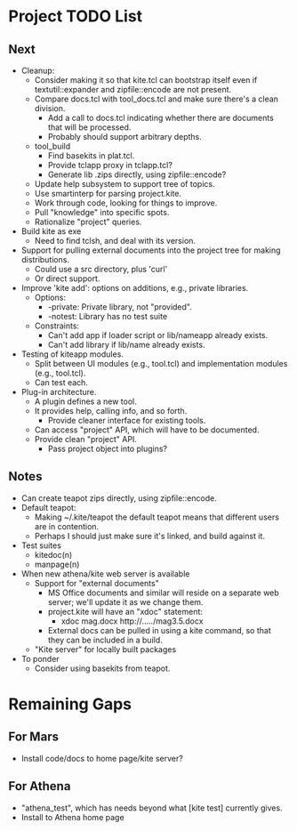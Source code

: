 # Project TODO List

## Next

* Cleanup:
  * Consider making it so that kite.tcl can bootstrap itself even if
    textutil::expander and zipfile::encode are not present.
  * Compare docs.tcl with tool_docs.tcl and make sure there's a clean
    division.
    * Add a call to docs.tcl indicating whether there are documents
      that will be processed.
    * Probably should support arbitrary depths.
  * tool_build
    * Find basekits in plat.tcl.
    * Provide tclapp proxy in tclapp.tcl?
    * Generate lib .zips directly, using zipfile::encode?
  * Update help subsystem to support tree of topics.
  * Use smartinterp for parsing project.kite.
  * Work through code, looking for things to improve.
  * Pull "knowledge" into specific spots.
  * Rationalize "project" queries.
* Build kite as exe
  * Need to find tclsh, and deal with its version.
* Support for pulling external documents into the project tree for
  making distributions.
  * Could use a src directory, plus 'curl'
  * Or direct support.
* Improve 'kite add': options on additions, e.g., private libraries.
  * Options:
    * -private: Private library, not "provided".
    * -notest: Library has no test suite 
  * Constraints:
    * Can't add app if loader script or lib/nameapp already exists.
    * Can't add library if lib/name already exists.
* Testing of kiteapp modules.
  * Split between UI modules (e.g., <name>tool.tcl) and implementation
    modules (e.g., tool.tcl).
  * Can test each.
* Plug-in architecture.
  * A plugin defines a new tool.
  * It provides help, calling info, and so forth.
    * Provide cleaner interface for existing tools.
  * Can access "project" API, which will have to be documented.
  * Provide clean "project" API.
    * Pass project object into plugins?

## Notes

* Can create teapot zips directly, using zipfile::encode.
* Default teapot:
  * Making ~/.kite/teapot the default teapot means that
    different users are in contention.
  * Perhaps I should just make sure it's linked, and build
    against it.
* Test suites
  * kitedoc(n)
  * manpage(n)
* When new athena/kite web server is available
  * Support for "external documents"
    * MS Office documents and similar will reside on a separate web server;
      we'll update it as we change them.
    * project.kite will have an "xdoc" statement:
      * xdoc mag.docx http://...../mag3.5.docx
    * External docs can be pulled in using a kite command, so that they
      can be included in a build.
  * "Kite server" for locally built packages
* To ponder
  * Consider using basekits from teapot.

# Remaining Gaps #

## For Mars

* Install code/docs to home page/kite server?

## For Athena

* "athena_test", which has needs beyond what [kite test] currently gives.
* Install to Athena home page


